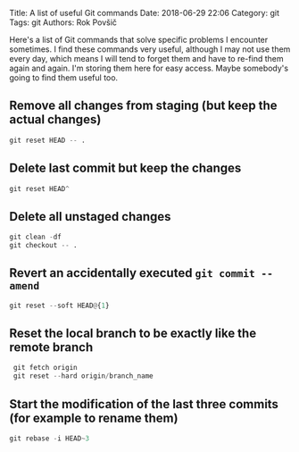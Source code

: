 Title: A list of useful Git commands
Date: 2018-06-29 22:06
Category: git
Tags: git
Authors: Rok Povšič

Here's a list of Git commands that solve specific problems I encounter sometimes. I find these commands very useful, although I may not use them every day, which means I will tend to forget them and have to re-find them again and again. I'm storing them here for easy access. Maybe somebody's going to find them useful too.

## Remove all changes from staging (but keep the actual changes)
```python
git reset HEAD -- .
```

## Delete last commit but keep the changes
```python
git reset HEAD^
```

## Delete all unstaged changes
```python
git clean -df
git checkout -- .
```

## Revert an accidentally executed `git commit --amend`
```python
git reset --soft HEAD@{1}
```

## Reset the local branch to be exactly like the remote branch

```python
 git fetch origin
 git reset --hard origin/branch_name
```

## Start the modification of the last three commits (for example to rename them) 
```python
git rebase -i HEAD~3
```
